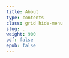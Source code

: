 ```yaml
---
title: About
type: contents
class: grid hide-menu
slug: .
weight: 900
pdf: false
epub: false
---
```

